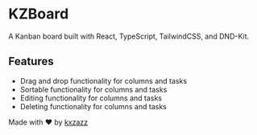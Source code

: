 # KZBoard

A Kanban board built with React, TypeScript, TailwindCSS, and DND-Kit.

## Features

- Drag and drop functionality for columns and tasks
- Sortable functionality for columns and tasks
- Editing functionality for columns and tasks
- Deleting functionality for columns and tasks

Made with ❤️ by [kxzazz](https://github.com/kxzazz)

